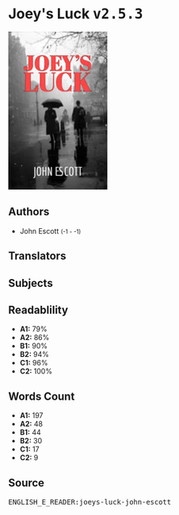 # Joey's Luck <kbd>v2.5.3</kbd>

![](./cover.medium.jpg "")

## Authors


 - John Escott <small>(-1 - -1)</small>

## Translators



## Subjects



## Readablility


 - **A1:** 79%
 - **A2:** 86%
 - **B1:** 90%
 - **B2:** 94%
 - **C1:** 96%
 - **C2:** 100%

## Words Count


 - **A1:** 197
 - **A2:** 48
 - **B1:** 44
 - **B2:** 30
 - **C1:** 17
 - **C2:** 9

## Source


<kbd>ENGLISH_E_READER:joeys-luck-john-escott</kbd>
